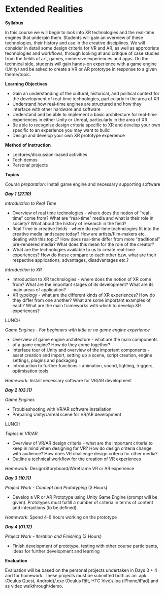 # Extended Realities

**Syllabus**

In this course we will begin to look into XR technologies and the real-time engines that underpin them. Students will gain an overview of these technologies, their history and use in the creative disciplines. We will consider in detail some design criteria for VR and AR, as well as appropriate technologies and workflows, through looking at and critique of case studies from the fields of art, games, immersive experiences and apps. On the technical side, students will gain hands-on experience with a game engine (Unity) and be asked to create a VR or AR prototype in response to a given theme/topic.

**Learning Objectives**

- Gain an understanding of the cultural, historical, and political context for the development of real-time technologies, particularly in the area of XR
- Understand how real-time engines are structured and how they interface with other hardware and software
- Understand and be able to implement a basic architecture for real-time experiences in either Unity or Unreal, particularly in the area of XR
- Be able to recognise design criteria specific to XR and develop your own specific to an experience you may want to build
- Design and develop your own XR prototype experience

**Method of Instruction**

- Lectures/discussion-based activities
- Tech demos
- Personal projects

**Topics**

*Course preparation*: Install game engine and necessary supporting software

***Day 1 (27.10)***

*Introduction to Real Time*

- Overview of real time technologies - where does the notion of “real-time” come from? What are “real-time” media and what is their role in society? What about the history of research in the field?
- Real Time in creative fields - where do real-time technologies fit into the creative media landscape today? How are artists/film-makers etc. dealing with this topic? How does real-time differ from more “traditional” pre-rendered media? What does this mean for the role of the creator?
- What are the technologies available to us to create real-time experiences? How do these compare to each other bzw. what are their respective applications, advantages, disadvantages etc.?

*Introduction to XR*

- Introduction to XR technologies - where does the notion of XR come from? What are the important stages of its development? What are its main areas of application?
- XR typology - what are the different kinds of XR experiences? How do they differ from one another? What are some important examples of each? What are the main frameworks with which to develop XR experiences?

LUNCH

*Game Engines* - *For beginners with little or no game engine experience*

- Overview of game engine architecture - what are the main components of a game engine? How do they come together?
- Interface tour of Unity and overview of the important components - asset creation and import, setting up a scene, script creation, engine settings, plugins and packaging
- Introduction to further functions - animation, sound, lighting, triggers, optimisation tools

*Homework*: Install necessary software for VR/AR development

***Day 2 (03.11)***

*Game Engines*

- Troubleshooting with VR/AR software installation
- Preparing Unity/Unreal scene for VR/AR development

LUNCH

*Topics in VR/AR*

- Overview of VR/AR design criteria - what are the important criteria to keep in mind when designing for VR? How do design criteria change with audience? How does VR challenge design criteria for other media?
- Outline a technical workflow for the creation of VR experiences

*Homework*: Design/Storyboard/Wireframe VR or AR experience

***Day 3 (10.11)***

*Project Work - Concept and Prototyping* (3 Hours)

- Develop a VR or AR Prototype using Unity Game Engine (prompt will be given). Prototypes must fulfill a number of criteria in terms of content and interactions (to be defined).

*Homework*: Spend 4-6 hours working on the prototype

***Day 4 (01.12)***

*Project Work - Iteration and Finishing* (3 Hours)

- Finish development of prototype, testing with other course participants, ideas for further development and learning

**Evaluation**

Evaluation will be based on the personal projects undertaken in Days 3 + 4 and for homework. These projects must be submitted both as an .apk (Oculus Quest, Android)/.exe (Oculus Rift, HTC Vive)/.ipa (iPhone/iPad) and as video walkthrough/demo.
